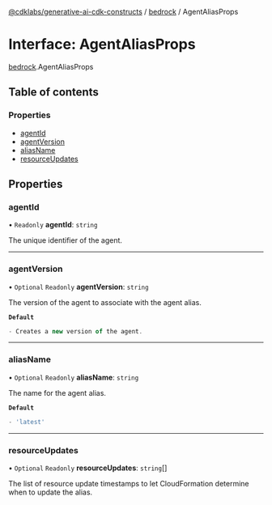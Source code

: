 [@cdklabs/generative-ai-cdk-constructs](../README.md) / [bedrock](../modules/bedrock.md) / AgentAliasProps

# Interface: AgentAliasProps

[bedrock](../modules/bedrock.md).AgentAliasProps

## Table of contents

### Properties

- [agentId](bedrock.AgentAliasProps.md#agentid)
- [agentVersion](bedrock.AgentAliasProps.md#agentversion)
- [aliasName](bedrock.AgentAliasProps.md#aliasname)
- [resourceUpdates](bedrock.AgentAliasProps.md#resourceupdates)

## Properties

### agentId

• `Readonly` **agentId**: `string`

The unique identifier of the agent.

___

### agentVersion

• `Optional` `Readonly` **agentVersion**: `string`

The version of the agent to associate with the agent alias.

**`Default`**

```ts
- Creates a new version of the agent.
```

___

### aliasName

• `Optional` `Readonly` **aliasName**: `string`

The name for the agent alias.

**`Default`**

```ts
- 'latest'
```

___

### resourceUpdates

• `Optional` `Readonly` **resourceUpdates**: `string`[]

The list of resource update timestamps to let CloudFormation determine when to update the alias.

